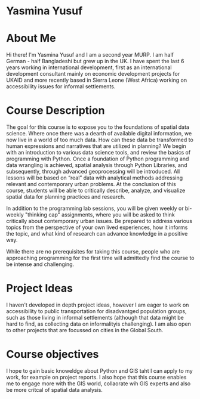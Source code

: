 
# Yasmina Yusuf 

# About Me

Hi there! I'm Yasmina Yusuf and I am a second year MURP. I am half German - half Bangladeshi but grew up in the UK. I have spent the last 6 years working in international development, first as an international development consultant mainly on economic development projects for UKAID and more recently based in Sierra Leone (West Africa) working on accessibility issues for informal settlements. 

# Course Description

The goal for this course is to expose you to the foundations of spatial data science. Where once there was a dearth of available digital information, we now live in a world of too much data. How can these data be transformed to human expressions and narratives that are utilized in planning? We begin with an introduction to various data science tools, and review the basics of programming with Python. Once a foundation of Python programming and data wrangling is achieved, spatial analysis through Python Libraries, and subsequently, through advanced geoprocessing will be introduced. All lessons will be based on “real” data with analytical methods addressing relevant and contemporary urban problems. At the conclusion of this course, students will be able to critically describe, analyze, and visualize spatial data for planning practices and research.

In addition to the programming lab sessions, you will be given weekly or bi-weekly "thinking cap" assignments, where you will be asked to think critically about contemporary urban issues. Be prepared to address various topics from the perspective of your own lived experiences, how it informs the topic, and what kind of research can advance knowledge in a positive way.

While there are no prerequisites for taking this course, people who are approaching programming for the first time will admittedly find the course to be intense and challenging.

# Project Ideas

I haven't developed in depth project ideas, however I am eager to work on accessibility to public transportation for disadvantged population groups, such as those living in informal settlements (although that data might be hard to find, as collecting data on informalityis challenging). I am also open to other projects that are focussed on cities in the Global South. 

# Course objectives 

I hope to gain basic knoweldge about Python and GIS taht I can apply to my work, for example on project reports. I also hope that this course enables me to engage more with the GIS world, collaorate wih GIS experts and also be more critcal of spatial data analysis. 
